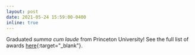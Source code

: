 ```yaml
---
layout: post
date: 2021-05-24 15:59:00-0400
inline: true
---
```


Graduated *summa cum laude* from Princeton University! See the full list of awards
[here](https://www.cs.princeton.edu/news/congratulations-department-computer-science-class-2021){:target="\_blank"}.

